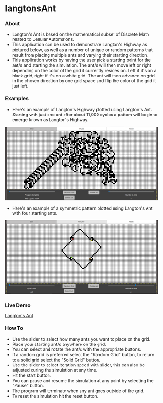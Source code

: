 # langtonsAnt

### About
- Langton&apos;s Ant is based on the mathematical subset of Discrete Math related to Cellular Automatons.
- This application can be used to demonstrate Langton&apos;s Highway as pictured below, as well as a number of unique or random patterns that result from placing multiple ants and varying their starting direction.
- This application works by having the user pick a starting point for the ant/s and starting the simulation. The ant/s will then move left or right depending on the color of the grid it currently resides on. Left if it&apos;s on a black grid, right if it&apos;s on a white grid. The ant will then advance on grid in the chosen direction by one grid space and flip the color of the grid it just left. 

### Examples
- Here&apos;s an example of Langton&apos;s Highway plotted using Langton&apos;s Ant. Starting with just one ant after about 11,000 cycles a pattern will begin to emerge known as Langton&apos;s Highway.

![picture of Langton's Ant](https://github.com/bnray53/langtonsAnt/blob/multipleAntsMod/newLangtonsHighway.PNG)

- Here&apos;s an example of a symmetric pattern plotted using Langton&apos;s Ant with four starting ants.

![picture of Langton's Ant](https://github.com/bnray53/langtonsAnt/blob/multipleAntsMod/fourAntPattern.PNG)

### Live Demo
[Langton&apos;s Ant](http://www.biketq.com/langtonsAnt.html "Langton's Ant")

### How To
- Use the slider to select how many ants you want to place on the grid.
- Place your starting ant/s anywhere on the grid.
- You can select and rotate the ant/s with the appropriate buttons.
- If a random grid is preferred select the "Random Grid" button, to return to a solid grid select the "Solid Grid" button.
- Use the slider to select iteration speed with slider, this can also be adjusted during the simulation at any time.
- Hit the start button.
- You can pause and resume the simulation at any point by selecting the "Pause" button.
- The program will terminate when any ant goes outside of the grid.
- To reset the simulation hit the reset button.
